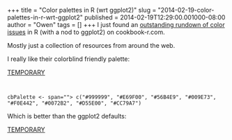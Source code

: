 +++
title = "Color palettes in R (wrt ggplot2)"
slug = "2014-02-19-color-palettes-in-r-wrt-ggplot2"
published = 2014-02-19T12:29:00.001000-08:00
author = "Owen"
tags = []
+++
I just found an [outstanding rundown of color
issues](http://www.cookbook-r.com/Graphs/Colors_%28ggplot2%29/) in R
(with a nod to ggplot2) on cookbook-r.com.  
  
Mostly just a collection of resources from around the web.  
  
I really like their colorblind friendly palette:  
  

[TEMPORARY](http://www.cookbook-r.com/Graphs/Colors_(ggplot2)/colorblind-gray.png)

     

    cbPalette <- span=""> c("#999999", "#E69F00", "#56B4E9", "#009E73", "#F0E442", "#0072B2", "#D55E00", "#CC79A7")

  
  
Which is better than the ggplot2 defaults:  

[TEMPORARY](http://www.cookbook-r.com/Graphs/Colors_(ggplot2)/ggplot2_scale_hue_colors.png)
